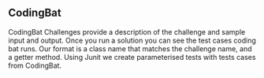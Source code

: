 ## CodingBat

CodingBat Challenges provide a description of the challenge and sample input and output.
Once you run a solution you can see the test cases coding bat runs. 
Our format is a class name that matches the challenge name, and a getter method. Using Junit we create parameterised 
tests with tests cases from CodingBat.
